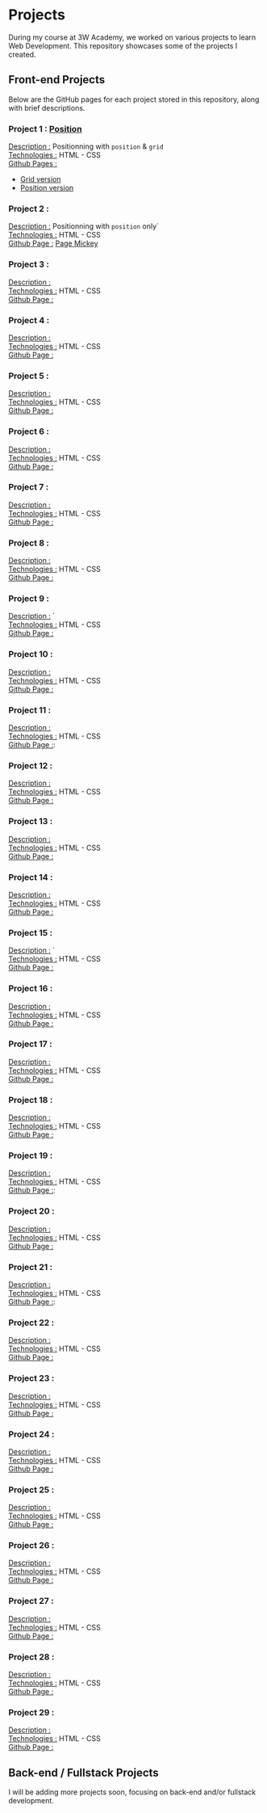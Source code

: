 # Projects
During my course at 3W Academy, we worked on various projects to learn Web Development. This repository showcases some of the projects I created.

## Front-end Projects
Below are the GitHub pages for each project stored in this repository, along with brief descriptions.

### Project 1 : [Position](https://github.com/Tiffany-Dby/3wacademy/tree/main/01-position-grid)
<u>Description :</u> Positionning with `position` & `grid`\
<u>Technologies :</u> HTML  -  CSS\
<u>Github Pages :</u>
  - [Grid version](https://tiffany-dby.github.io/3wacademy/01-position-grid/07-grid/)
  - [Position version](https://tiffany-dby.github.io/3wacademy/01-position-grid/07-position/)

### Project 2 : []()
<u>Description :</u> Positionning with `position` only`\
<u>Technologies :</u> HTML  -  CSS\
<u>Github Page :</u> [Page Mickey](https://tiffany-dby.github.io/3wacademy/02-mickey/)

### Project 3 : []()
<u>Description :</u> \
<u>Technologies :</u> HTML  -  CSS\
<u>Github Page :</u>

### Project 4 : []()
<u>Description :</u> \
<u>Technologies :</u> HTML  -  CSS\
<u>Github Page :</u>

### Project 5 : []()
<u>Description :</u> \
<u>Technologies :</u> HTML  -  CSS\
<u>Github Page :</u>

### Project 6 : []()
<u>Description :</u> \
<u>Technologies :</u> HTML  -  CSS\
<u>Github Page :</u>

### Project 7 : []()
<u>Description :</u> \
<u>Technologies :</u> HTML  -  CSS\
<u>Github Page :</u>

### Project 8 : []()
<u>Description :</u> \
<u>Technologies :</u> HTML  -  CSS\
<u>Github Page :</u>

### Project 9 : []()
<u>Description :</u> `\
<u>Technologies :</u> HTML  -  CSS\
<u>Github Page :</u>

### Project 10 : []()
<u>Description :</u> \
<u>Technologies :</u> HTML  -  CSS\
<u>Github Page :</u>

### Project 11 : []()
<u>Description :</u> \
<u>Technologies :</u> HTML  -  CSS\
<u>Github Page :</u>:

### Project 12 : []()
<u>Description :</u> \
<u>Technologies :</u> HTML  -  CSS\
<u>Github Page :</u>

### Project 13 : []()
<u>Description :</u> \
<u>Technologies :</u> HTML  -  CSS\
<u>Github Page :</u>

### Project 14 : []()
<u>Description :</u> \
<u>Technologies :</u> HTML  -  CSS\
<u>Github Page :</u>

### Project 15 : []()
<u>Description :</u> `\
<u>Technologies :</u> HTML  -  CSS\
<u>Github Page :</u>

### Project 16 : []()
<u>Description :</u> \
<u>Technologies :</u> HTML  -  CSS\
<u>Github Page :</u>

### Project 17 : []()
<u>Description :</u> \
<u>Technologies :</u> HTML  -  CSS\
<u>Github Page :</u>

### Project 18 : []()
<u>Description :</u> \
<u>Technologies :</u> HTML  -  CSS\
<u>Github Page :</u>

### Project 19 : []()
<u>Description :</u> \
<u>Technologies :</u> HTML  -  CSS\
<u>Github Page :</u>:

### Project 20 : []()
<u>Description :</u> \
<u>Technologies :</u> HTML  -  CSS\
<u>Github Page :</u>

### Project 21 : []()
<u>Description :</u> \
<u>Technologies :</u> HTML  -  CSS\
<u>Github Page :</u>:

### Project 22 : []()
<u>Description :</u> \
<u>Technologies :</u> HTML  -  CSS\
<u>Github Page :</u>

### Project 23 : []()
<u>Description :</u> \
<u>Technologies :</u> HTML  -  CSS\
<u>Github Page :</u>

### Project 24 : []()
<u>Description :</u> \
<u>Technologies :</u> HTML  -  CSS\
<u>Github Page :</u>

### Project 25 : []()
<u>Description :</u> \
<u>Technologies :</u> HTML  -  CSS\
<u>Github Page :</u>

### Project 26 : []()
<u>Description :</u> \
<u>Technologies :</u> HTML  -  CSS\
<u>Github Page :</u>

### Project 27 : []()
<u>Description :</u> \
<u>Technologies :</u> HTML  -  CSS\
<u>Github Page :</u>

### Project 28 : []()
<u>Description :</u> \
<u>Technologies :</u> HTML  -  CSS\
<u>Github Page :</u>

### Project 29 : []()
<u>Description :</u> \
<u>Technologies :</u> HTML  -  CSS\
<u>Github Page :</u>

## Back-end / Fullstack Projects
I will be adding more projects soon, focusing on back-end and/or fullstack development.
